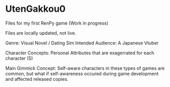 # UtenGakkou0
Files for my first RenPy game (Work in progress)

Files are locally updated, not live.

Genre: Visual Novel / Dating Sim
Intended Audience: A Japanese Vtuber

Character Concepts: Personal Attributes that are exagerrated for each character (5)

Main Gimmick Concept:
Self-aware characters in these types of games are common, but what if self-awareness occured during game development and affected released copies.
